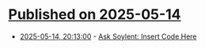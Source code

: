 # [Published on 2025-05-14](index.md)

* [2025-05-14, 20:13:00](https://soylentnews.org/article.pl?sid=25/05/14/0020240&from=rss) - [Ask Soylent: Insert Code Here](https://soylentnews.org/article.pl?sid=25/05/14/0020240&from=rss)
